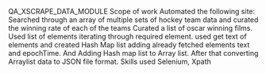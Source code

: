 QA_XSCRAPE_DATA_MODULE
Scope of work
Automated the following site:
Searched through an array of multiple sets of hockey team data and curated the winning rate of each of the teams
Curated a list of oscar winning films.
Used list of elements iterating through required element. used get text of elements and created Hash Map list adding already fetched elements text and epochTime.
And Adding Hash map list to Array list.
After that converting Arraylist data to JSON  file format.
Skills used
Selenium, Xpath
